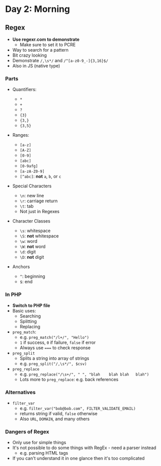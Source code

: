 # Day 2: Morning

## Regex

- **Use regexr.com to demonstrate**
    - Make sure to set it to PCRE
- Way to search for a pattern
- Bit crazy looking
- Demonstrate `/,\s*/` and `/^[a-z0-9_-]{3,16}$/`
- Also in JS (native type)

### Parts

- Quantifiers:
    - `*`
    - `+`
    - `?`
    - `{3}`
    - `{3,}`
    - `{3,5}`

- Ranges:
    - `[a-z]`
    - `[A-Z]`
    - `[0-9]`
    - `[abc]`
    - `[0-9afg]`
    - `[a-zA-Z0-9]`
    - `[^abc]`: **not** `a`, `b`, or `c`

- Special Characters
    - `\n`: new line
    - `\r`: carriage return
    - `\t`: tab
    - Not just in Regexes

- Character Classes
    - `\s`: whitespace
    - `\S`: **not** whitespace
    - `\w`: word
    - `\W`: **not** word
    - `\d`: digit
    - `\D`: **not** digit

- Anchors
    - `^`: beginning
    - `$`: end

### In PHP

- **Switch to PHP file**
- Basic uses:
    - Searching
    - Splitting
    - Replacing
- `preg_match`:
    - e.g. `preg_match("/l+/", "Hello")`
    - `1` if success, `0` if failure, `false` if error
    - Always use `===` to check response
- `preg_split`
    - Splits a string into array of strings
    - e.g. `preg_split("/,\s*/", $csv)`
- `preg_replace`
    - e.g. `preg_replace("/\s+/", " ", "blah    blah blah   blah")`
    - Lots more to `preg_replace`: e.g. back references

### Alternatives

- `filter_var`
    - e.g. `filter_var("bob@bob.com", FILTER_VALIDATE_EMAIL)`
    - returns string if valid, `false` otherwise
    - Also `URL`, `DOMAIN`, and many others

### Dangers of Regex

- Only use for simple things
- It's not possible to do some things with RegEx - need a parser instead
    - e.g. parsing HTML tags
- If you can't understand it in one glance then it's too complicated
